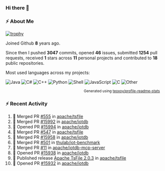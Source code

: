 ### Hi there 👋

### :zap: About Me

[![trophy](https://github-profile-trophy.vercel.app/?username=HTHou&theme=onedark)](https://github.com/ryo-ma/github-profile-trophy)
   
Joined Github **8** years ago.

Since then I pushed **3047** commits, opened **46** issues, submitted **1254** pull requests, received **1** stars across **11** personal projects and contributed to **18** public repositories.

Most used languages across my projects:

![Java](https://img.shields.io/static/v1?style=flat-square&label=%E2%A0%80&color=555&labelColor=%23b07219&message=Java%EF%B8%B189.3%25)
![C#](https://img.shields.io/static/v1?style=flat-square&label=%E2%A0%80&color=555&labelColor=%23178600&message=C%23%EF%B8%B13.9%25)
![C++](https://img.shields.io/static/v1?style=flat-square&label=%E2%A0%80&color=555&labelColor=%23f34b7d&message=C%2B%2B%EF%B8%B12.7%25)
![Python](https://img.shields.io/static/v1?style=flat-square&label=%E2%A0%80&color=555&labelColor=%233572A5&message=Python%EF%B8%B10.7%25)
![Shell](https://img.shields.io/static/v1?style=flat-square&label=%E2%A0%80&color=555&labelColor=%2389e051&message=Shell%EF%B8%B10.7%25)
![JavaScript](https://img.shields.io/static/v1?style=flat-square&label=%E2%A0%80&color=555&labelColor=%23f1e05a&message=JavaScript%EF%B8%B10.5%25)
![C](https://img.shields.io/static/v1?style=flat-square&label=%E2%A0%80&color=555&labelColor=%23555555&message=C%EF%B8%B10.4%25)
![Other](https://img.shields.io/static/v1?style=flat-square&label=%E2%A0%80&color=555&labelColor=%23ededed&message=Other%EF%B8%B11.4%25)

<p align="right"><sub>Generated using <a href="https://github.com/marketplace/actions/profile-readme-stats">teoxoy/profile-readme-stats</a></sub></p>


<!--![](https://github.com/HTHou/HTHou/blob/output/github-contribution-grid-snake.svg)-->

<!--![Haonan Hou's github stats](https://github-readme-stats.vercel.app/api?username=HTHou&count_private=true&show_icons=true&theme=onedark)-->

<!--![Haonan Hou's wakatime stats](https://github-readme-stats.vercel.app/api/wakatime?username=HTHou&layout=compact&theme=onedark)-->

<!--![Top Langs](https://github-readme-stats.vercel.app/api/top-langs/?username=HTHou&theme=onedark&layout=compact)-->

### :zap: Recent Activity
<!--START_SECTION:activity-->
1. 🎉 Merged PR [#555](https://github.com/apache/tsfile/pull/555) in [apache/tsfile](https://github.com/apache/tsfile)
2. 🎉 Merged PR [#15992](https://github.com/apache/iotdb/pull/15992) in [apache/iotdb](https://github.com/apache/iotdb)
3. 💪 Opened PR [#15994](https://github.com/apache/iotdb/pull/15994) in [apache/iotdb](https://github.com/apache/iotdb)
4. 🎉 Merged PR [#547](https://github.com/apache/tsfile/pull/547) in [apache/tsfile](https://github.com/apache/tsfile)
5. 🎉 Merged PR [#15958](https://github.com/apache/iotdb/pull/15958) in [apache/iotdb](https://github.com/apache/iotdb)
6. 🎉 Merged PR [#501](https://github.com/thulab/iot-benchmark/pull/501) in [thulab/iot-benchmark](https://github.com/thulab/iot-benchmark)
7. 🎉 Merged PR [#11](https://github.com/apache/iotdb-mcp-server/pull/11) in [apache/iotdb-mcp-server](https://github.com/apache/iotdb-mcp-server)
8. 💪 Opened PR [#15938](https://github.com/apache/iotdb/pull/15938) in [apache/iotdb](https://github.com/apache/iotdb)
9. 🚀 Published release [Apache TsFile 2.0.3](https://github.com/apache/tsfile/releases/tag/v2.0.3) in [apache/tsfile](https://github.com/apache/tsfile)
10. 💪 Opened PR [#15932](https://github.com/apache/iotdb/pull/15932) in [apache/iotdb](https://github.com/apache/iotdb)
<!--END_SECTION:activity-->

<!--
**HTHou/HTHou** is a ✨ _special_ ✨ repository because its `README.md` (this file) appears on your GitHub profile.

Here are some ideas to get you started:

- 🔭 I’m currently working on ...
- 🌱 I’m currently learning ...
- 👯 I’m looking to collaborate on ...
- 🤔 I’m looking for help with ...
- 💬 Ask me about ...
- 📫 How to reach me: ...
- 😄 Pronouns: ...
- ⚡ Fun fact: ...
-->
